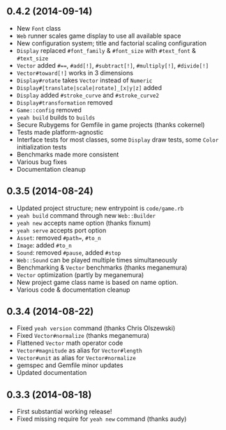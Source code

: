 0.4.2 (2014-09-14)
------------------
* New `Font` class
* `Web` runner scales game display to use all available space
* New configuration system; title and factorial scaling configuration
* `Display` replaced `#font_family` & `#font_size` with `#text_font` & `#text_size`
* `Vector` added `#==`, `#add[!]`, `#subtract[!]`, `#multiply[!]`, `#divide[!]`
* `Vector#toward[!]` works in 3 dimensions
* `Display#rotate` takes `Vector` instead of `Numeric`
* `Display#[translate|scale|rotate]_[x|y|z]` added
* `Display` added `#stroke_curve` and `#stroke_curve2`
* `Display#transformation` removed
* `Game::config` removed
* `yeah build` builds to `builds`
* Secure Rubygems for Gemfile in game projects (thanks cokernel)
* Tests made platform-agnostic
* Interface tests for most classes, some `Display` draw tests, some `Color` initialization tests
* Benchmarks made more consistent
* Various bug fixes
* Documentation cleanup

0.3.5 (2014-08-24)
------------------
* Updated project structure; new entrypoint is `code/game.rb`
* `yeah build` command through new `Web::Builder`
* `yeah new` accepts name option (thanks fixnum)
* `yeah serve` accepts port option
* `Asset`: removed `#path=`, `#to_n`
* `Image`: added `#to_n`
* `Sound`: removed `#pause`, added `#stop`
* `Web::Sound` can be played multiple times simultaneously
* Benchmarking & `Vector` benchmarks (thanks meganemura)
* `Vector` optimization (partly by meganemura)
* New project game class name is based on name option.
* Various code & documentation cleanup

0.3.4 (2014-08-22)
------------------
* Fixed `yeah version` command (thanks Chris Olszewski)
* Fixed `Vector#normalize` (thanks meganemura)
* Flattened `Vector` math operator code
* `Vector#magnitude` as alias for `Vector#length`
* `Vector#unit` as alias for `Vector#normalize`
* gemspec and Gemfile minor updates
* Updated documentation

0.3.3 (2014-08-18)
------------------
* First substantial working release!
* Fixed missing require for `yeah new` command (thanks audy)
